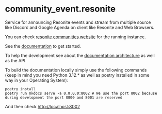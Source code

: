 # community_event.resonite

Service for announcing Resonite events and stream from multiple source like Discord and Google Agenda on client like Resonite and Web Browsers.

You can check [resonite communities website](https://resonite-communities.com) for the running instance.

See the [documentation](https://docs.resonite-communities.com) to get started.

To help the development see about the [documentation architecture](https://docs.resonite-communities.com/DeveloperGuide/architecture/) as well as the API.

To build the documentation locally simply use the following commands (keep in mind you need Python 3.12.* as well as poetry installed in some way in your Operating System):

```
poetry install
poetry run mkdocs serve -a 0.0.0.0:8002 # We use the port 8002 because during development the port 8000 and 8001 are reserved
```

And then check [http://localhost:8002](http://localhost:8002)